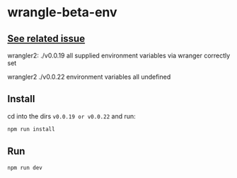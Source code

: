 # wrangle-beta-env

## [See related issue](https://github.com/cloudflare/wrangler2/issues/674)


wrangler2: ./v0.0.19 all supplied environment variables via wranger correctly set

wrangler2 ./v0.0.22 environment variables all undefined

## Install

cd into the dirs `v0.0.19 or v0.0.22` and run:

```bash
npm run install
```

## Run

```bash
npm run dev
```
